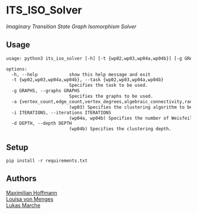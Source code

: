 # ITS_ISO_Solver

_Imaginary Transition State Graph Isomorphism Solver_

## Usage

```txt
usage: python3 its_iso_solver [-h] [-t {wp02,wp03,wp04a,wp04b}] [-g GRAPHS] [-a {vertex_count,edge_count,vertex_degrees,algebraic_connectivity,rank}] [-i ITERATIONS] [-d DEPTH]

options:
  -h, --help            show this help message and exit
  -t {wp02,wp03,wp04a,wp04b}, --task {wp02,wp03,wp04a,wp04b}
                        Specifies the task to be used.
  -g GRAPHS, --graphs GRAPHS
                        Specifies the graphs to be used.
  -a {vertex_count,edge_count,vertex_degrees,algebraic_connectivity,rank}, --algorithm {vertex_count,edge_count,vertex_degrees,algebraic_connectivity,rank}
                        (wp03) Specifies the clustering algorithm to be used.
  -i ITERATIONS, --iterations ITERATIONS
                        (wp04a, wp04b) Specifies the number of Weisfeiler-Lehmann iterations.
  -d DEPTH, --depth DEPTH
                        (wp04b) Specifies the clustering depth.
```

## Setup

```shell
pip install -r requirements.txt
```

## Authors

[Maximilian Hoffmann](https://github.com/maximoffdev)\
[Louisa von Menges](https://github.com/LouisaMe09)\
[Lukas Marche](https://github.com/Lvkelol)
